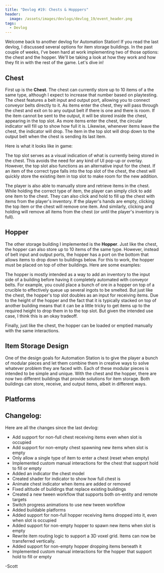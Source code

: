 ```yaml
---
title: "Devlog #19: Chests & Hopppers"
header: 
  image: /assets/images/devlogs/devlog_19/event_header.png
tags:
  - Devlog
---
```


Welcome back to another devlog for Automation Station! If you read the last devlog, I discussed several options for item storage buildings. In the past couple of weeks, I've been hard at work implementing two of those options: the chest and the hopper. We'll be taking a look at how they work and how they fit in with the rest of the game. Let's dive in!

## Chest

First up is the **Chest**. The chest can currently store up to 10 items of a the same type, although I expect to increase that number based on playtesting. The chest features a belt input and output port, allowing you to connect conveyor belts directly to it. As items enter the chest, they will pass through the chest and exit on to any output belt if there is one and there is room. If the item cannot be sent to the output, it will be stored inside the chest, appearing in the top slot. As more items enter the chest, the circular indicator will fill up to show how full it is. Likewise, whenever items leave the chest, the indicator will drop. The item in the top slot will drop down to the output belt when the chest is sending its last item.

Here is what it looks like in game:

<!-- gif of chest -->

The top slot serves as a visual indication of what is currently being stored in the chest. This avoids the need for any kind of UI pop-up or overlay. However, the top slot also functions as an alternative input for the chest. If an item of the correct type falls into the top slot of the chest, the chest will quickly store the existing item in top slot to make room for the new addition.

<!-- gif of chest top slot -->

The player is also able to manually store and retrieve items in the chest. While holding the correct type of item, the player can simply click to add one item to the chest. They can also click and hold to fill up the chest with items from the player's inventory. If the player's hands are empty, clicking the top item or the chest will remove one item. And similarly, clicking and holding will remove all items from the chest (or until the player's inventory is full). 

<!-- gif of chest manual interactions -->

## Hopper

The other storage building I implemented is the **Hopper**. Just like the chest, the hopper can also store up to 10 items of the same type. However, instead of belt input and output ports, the hopper has a port on the bottom that allows items to drop down to buildings below. For this to work, the hopper must be placed on top of other buildings. Here are some examples:

<!-- gif of hopper dropping -->

The hopper is mostly intended as a way to add an inventory to the input side of a building before having it completely automated with conveyor belts. For example, you could place a bunch of ore in a hopper on top of a crucible to effectively queue up several ingots to be smelted. But just like the chest, the hopper's top slot doubles as an input for receiving items. Due to the height of the hopper and the fact that it is typically stacked on top of another building means that it can be a little tricky to get items up to the required height to drop them in to the top slot. But given the intended use case, I think this is an okay tradeoff.

<!-- gif of hopper top loading -->

Finally, just like the chest, the hopper can be loaded or emptied manually with the same interactions.

<!-- gif of hopper manual interactions -->

## Item Storage Design

One of the design goals for Automation Station is to give the player a bunch of modular pieces and let them combine them in creative ways to solve whatever problem they are faced with. Each of these modular pieces is intended to be simple and unique. With the chest and the hopper, there are now two different buildings that provide solutions for item storage. Both buildings can store, receive, and output items, albeit in different ways. 

## Platforms



## Changelog:

Here are all the changes since the last devlog:
- Add support for non-full chest receiving items even when slot is occupied
- Add support for non-empty chest spawning new items when slot is empty
- Only allow a single type of item to enter a chest (reset when empty)
- Implemented custom manual interactions for the chest that support hold to fill or empty
- Added an indicator the chest model
- Created shader for indicator to show how full chest is
- Animate chest indicator when items are added or removed
- Fixed altitude of buildings that replace existing buildings
- Created a new tween workflow that supports both on-entity and remote targets
- Switch progress animations to use new tween workflow
- Added buildable platforms
- Added support for non-full hopper receiving items dropped into it, even when slot is occupied
- Added support for non-empty hopper to spawn new items when slot is empty
- Rewrite item routing logic to support a 3D voxel grid. Items can now be transferred vertically.
- Added support for non-empty hopper dropping items beneath it
- Implemented custom manual interactions for the hopper that support hold to fill or empty

-Scott